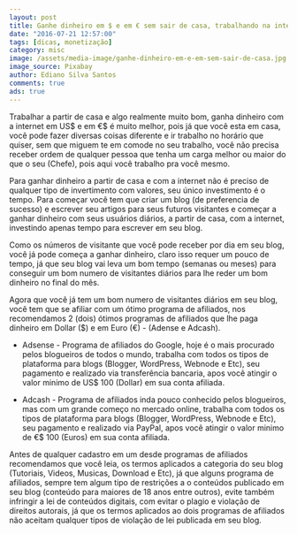 ```yaml
---
layout: post
title: Ganhe dinheiro em $ e em € sem sair de casa, trabalhando na internet
date: "2016-07-21 12:57:00"
tags: [dicas, monetização]
category: misc
image: /assets/media-image/ganhe-dinheiro-em-e-em-sem-sair-de-casa.jpg
image_source: Pixabay
author: Ediano Silva Santos
comments: true
ads: true
---
```


Trabalhar a partir de casa e algo realmente muito bom, ganha dinheiro com a internet em US$ e em €$ é muito melhor, pois já que você esta em casa, você pode fazer diversas coisas diferente e ir trabalho no horário que quiser, sem que miguem te em comode no seu trabalho, você não precisa receber ordem de qualquer pessoa que tenha um carga melhor ou maior do que o seu (Chefe), pois aqui você trabalho pra você mesmo.

Para ganhar dinheiro a partir de casa e com a internet não é preciso de qualquer tipo de invertimento com valores, seu único investimento é o tempo. Para começar você tem que criar um blog (de preferencia de sucesso) e escrever seu artigos para seus futuros visitantes e começar a ganhar dinheiro com seus usuários diários, a partir de casa, com a internet, investindo apenas tempo para escrever em seu blog.

Como os números de visitante que você pode receber por dia em seu blog, você já pode começa a ganhar dinheiro, claro isso requer um pouco de tempo, já que seu blog vai leva um bom tempo (semanas ou meses) para conseguir um bom numero de visitantes diários para lhe reder um bom dinheiro no final do mês.

Agora que você já tem um bom numero de visitantes diários em seu blog, você tem que se afiliar com um ótimo programa de afiliados, nos recomendamos 2 (dois) ótimos programas de afiliados que lhe paga dinheiro em Dollar ($) e em Euro (€) - (Adense e Adcash).

* Adsense - Programa de afiliados do Google, hoje é o mais procurado pelos blogueiros de todos o mundo, trabalha com todos os tipos de plataforma para blogs (Blogger, WordPress, Webnode e Etc), seu pagamento e realizado via transferência bancaria, apos você atingir o valor minimo de US$ 100 (Dollar) em sua conta afiliada.

* Adcash - Programa de afiliados inda pouco conhecido pelos blogueiros, mas com um grande começo no mercado online, trabalha com todos os tipos de plataforma para blogs (Blogger, WordPress, Webnode e Etc), seu pagamento e realizado via PayPal, apos você atingir o valor minimo de €$ 100 (Euros) em sua conta afiliada.

Antes de qualquer cadastro em um desde programas de afiliados recomendamos que você leia, os termos aplicados a categoria do seu blog (Tutoriais, Videos, Musicas, Download e Etc), já que alguns programa de afiliados, sempre tem algum tipo de restrições a o conteúdos publicado em seu blog (conteúdo para maiores de 18 anos entre outros), evite também infringir a lei de conteúdos digitais, com evitar o plagio e violação de direitos autorais, já que os termos aplicados ao dois programas de afiliados não aceitam qualquer tipos de violação de lei publicada em seu blog.